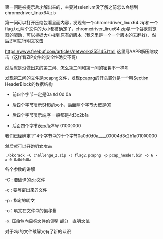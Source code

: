 第一问是被提示后才解出来的，主要对selenium没了解之前怎么会想到chromedriver_linux64.zip

第一问可以打开压缩包看里面内容，发现有一个chromedriver_linux64.zip和一个flag.txt,两个文件的大小都被确定了，chromedriver_linux64.zip是一个谷歌浏览器的驱动，可以根据大小找到原有的版本（我这里是一个一个版本的去翻找），然后即可进行明文攻击

https://www.freebuf.com/articles/network/255145.html 这里用AAPR解压缩攻击（这样看ZIP文件的安全性确实不高）

然后就是没做出来的第二问、怎么第二问和第一问的密钥不一样呢

发现第二问的文件是pcapng文件，发现pcapng的开头部分是一个叫Section HeaderBlock的数据结构

* 前四个字节一定是0a 0d 0d 0a

* 后四个字节表示SHB的大小，后面两个字节大概是00
* 后四个字节表示端序 一般都是4d3c2b1a
* 后面四个字节表示版本号 01000000

我们已经确定了14个字节中的十个字节0a0d0d0a____00004d3c2b1a01000000

然后就可以开跑明文攻击

```shell
./bkcrack -C challenge_2.zip -c flag2.pcapng -p pcap_header.bin -o 6 -x 0 0a0d0d0a 
```

各个参数的讲解

-C : 要破译的zip文件

-c : 要解密出来的文件

-p : 指定的明文

-o：明文在文件中的偏移量

-x: 压缩包内目标文件的偏移 部分一直明文值

对于zip的文件破解又有了新的认识

